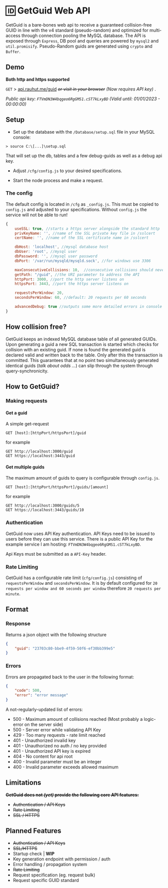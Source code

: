 # 🆔 GetGuid Web API 

GetGuid is a bare-bones web api to receive a guaranteed collision-free GUID in line with the v4 standard (pseudo-random) and optimized for multi-access through connection pooling the MySQL database. The API is exposed through ``Express``, DB pool and queries are powered by ``mysql2`` and `util.promisify`. Pseudo-Random guids are generated using `crypto` and `Buffer`.

## Demo

**Both http and https supported**

``GET`` > [api.rauhut.me/guid](https://api.rauhut.me/guid) *~~or visit in your browser~~ (Now requires API key)* .

*Public api key: `FTVmDN3W4bqgeo6RgGMS1.cST7kLxyBD` (Valid until: 01/01/2023 - 00:00:00)*

## Setup

- Set up the database with the ``/Database/setup.sql`` file in your MySQL console:
```
> source C:\[...]\setup.sql
```

That will set up the db, tables and a few debug-guids as well as a debug api key.

- Adjust ``/cfg/config.js`` to your desired specifications.

- Start the node process and make a request.

### The config

The default config is located in ``/cfg`` as `_config.js`. This must be copied to `config.js` and adjusted to your specifications. Without `config.js` the service will not be able to run!

```javascript
{
    useSSL: true, //starts a https server alongside the standard http
    privKeyName: '', //name of the SSL private key file in /sslcert
    certName: '', //name of the SSL certificate name in /sslcert

    dbHost: 'localhost', //mysql database host
    dbUser: 'root', //mysql user
    dbPassword: '', //mysql user password
    dbPort: '/var/run/mysqld/mysqld.sock', //for windows use 3306

    maxConsecutiveCollisions: 10,  //consecutive collisions should never occur, if this threshold (> 1) is exceeded, there is an error in the code.
    getPath: "/guid", //the URI parameter to address the API
    httpPort: 3000, //port the http server listens on
    httpsPort: 3443, //port the https server listens on

    requestsPerWindow: 20,
    secondsPerWindow: 60, //default: 20 requests per 60 seconds

    advancedDebug: true //outputs some more detailed errors in console
}

```

## How collision free?

GetGuid keeps an indexed MySQL database table of all generated GUIDs. Upon generating a guid a new SQL transaction is started which checks for collision with an existing guid. If none is found the generated guid is declared valid and written back to the table. Only after this the transaction is committed. This guarantees that at no point two simultaneously generated identical guids (*talk about odds ...*) can slip through the system through query-synchronicity.

## How to GetGuid?

### Making requests

#### Get a guid

A simple get-request
```
GET [host]:[httpPort/httpsPort]/guid
```

for example
```
GET http://localhost:3000/guid
GET https://localhost:3443/guid
```

#### Get multiple guids

The maximum amount of guids to query is configurable through `config.js`.
```
GET [host]:[httpPort/httpsPort]/guids/[amount]
```

for example
```
GET http://localhost:3000/guids/5
GET https://localhost:3443/guids/10
```

### Authentication

GetGuid now uses API Key authentication. API Keys need to be issued to users before they can use this service. There is a public API Key for the example service I am hosting: `FTVmDN3W4bqgeo6RgGMS1.cST7kLxyBD`.

Api Keys must be submitted as a `API-Key` header.

### Rate Limiting

GetGuid has a configurable rate limit (`cfg/config.js`) consisting of `requestsPerWindow` and `secondsPerWindow`. It is by default configured for `20 requests per window and 60 seconds per window` therefore `20 requests per minute`.

## Format

### Response

Returns a json object with the following structure
```json
{
    "guid": "23703c80-bbe9-4f59-50f6-ef30bb399e5"
}
```
### Errors

Errors are propagated back to the user in the following format:
```json
{
    "code": 500,
    "error": "error message"
}
```

A not-regularly-updated list of errors:

- 500 - Maximum amount of collisions reached (Most probably a logic-error on the server side)
- 500 - Server error while validating API Key
- 429 - Too many requests - rate limit reached
- 401 - Unauthorized invalid key
- 401 - Unauthorized no auth / no key provided
- 401 - Unauthorized API key is expired
- 404 - No content for api root
- 400 - Invalid parameter must be an integer
- 400 - Invalid parameter exceeds allowed maximum

## Limitations

**~~GetGuid does not *(yet)* provide the following core API features:~~**

- ~~Authentication / API Keys~~
- ~~Rate Limiting~~
- ~~SSL / HTTPS~~

## Planned Features

- ~~Authentication / API Keys~~
- ~~SSL/HTTPS~~
- Startup check | **WIP**
- Key generation endpoint with permission / auth
- Error handling / propagation system
- ~~Rate Limiting~~
- Request specification (eg. request bulk)
- Request specific GUID standard